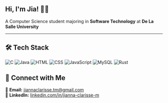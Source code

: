 ## Hi, I'm Jia! 🧑‍🚀
A Computer Science student majoring in **Software Technology** at **De La Salle University**

---

## 🛠️ Tech Stack
![C](https://img.shields.io/badge/Code-C-blue)
![Java](https://img.shields.io/badge/Code-Java-red)
![HTML](https://img.shields.io/badge/Code-HTML-orange)
![CSS](https://img.shields.io/badge/Code-CSS-blueviolet)
![JavaScript](https://img.shields.io/badge/Code-JavaScript-yellow)
![MySQL](https://img.shields.io/badge/Database-MySQL-lightblue)
![Rust](https://img.shields.io/badge/Code-Rust-orange)

## 🔗 Connect with Me
📧 **Email:** [jiannaclarisse.tm@gmail.com](mailto:jiannaclarisse.tm@gmail.com)  
💼 **LinkedIn:** [linkedin.com/in/jianna-clarisse-m](https://www.linkedin.com/in/jianna-clarisse-m-97b46b278/)

<!--
## 💫 About Me
🫂 Socio-Civic Committee Trainee at the La Salle Computer Society
⚙️ DLSU CSG
🤖 Aspiring ... 
🎵 Full-time music lover
-->

<!--
**jiancpp/jiancpp** is a ✨ _special_ ✨ repository because its `README.md` (this file) appears on your GitHub profile.

Here are some ideas to get you started:

- 🔭 I’m currently working on ...
- 🌱 I’m currently learning ...
- 👯 I’m looking to collaborate on ...
- 🤔 I’m looking for help with ...
- 💬 Ask me about ...
- 📫 How to reach me: ...
- 😄 Pronouns: ...
- ⚡ Fun fact: ...
-->
